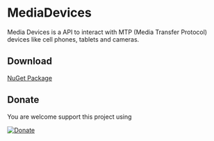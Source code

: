 # MediaDevices

Media Devices is a API to interact with MTP (Media Transfer Protocol) devices like cell phones, tablets and cameras.

## Download

[NuGet Package](https://www.nuget.org/packages/MediaDevices/)

## Donate

You are welcome support this project using 

[![Donate](https://www.paypalobjects.com/en_US/i/btn/btn_donate_LG.gif)](https://www.paypal.me/GBassman)
